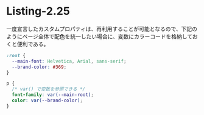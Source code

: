 # Listing-2.25

一度宣言したカスタムプロパティは、再利用することが可能となるので、下記のようにページ全体で配色を統一したい場合に、変数にカラーコードを格納しておくと便利である。

```css
:root {
  --main-font: Helvetica, Arial, sans-serif;
  --brand-color: #369;
}

p {
  /* var() で変数を参照できる */
  font-family: var(--main-root);
  color: var(--brand-color);
}
```
